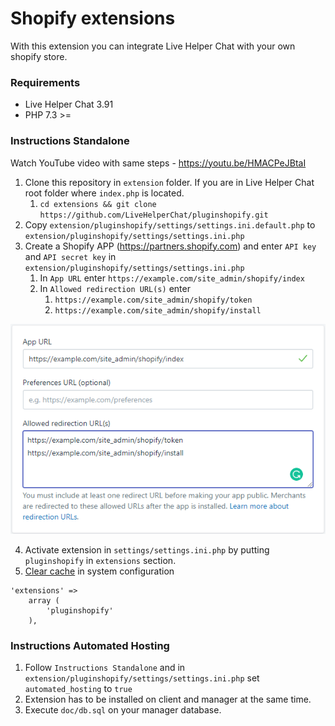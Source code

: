 Shopify extensions
==============

With this extension you can integrate Live Helper Chat with your own shopify store.

### Requirements

* Live Helper Chat 3.91
* PHP 7.3 >=

### Instructions Standalone

Watch YouTube video with same steps - https://youtu.be/HMACPeJBtaI

1. Clone this repository in `extension` folder. If you are in Live Helper Chat root folder where `index.php` is located.
   1. `cd extensions && git clone https://github.com/LiveHelperChat/pluginshopify.git`
2. Copy `extension/pluginshopify/settings/settings.ini.default.php` to `extension/pluginshopify/settings/settings.ini.php`
3. Create a Shopify APP (https://partners.shopify.com) and enter `API key` and `API secret key` in `extension/pluginshopify/settings/settings.ini.php`
    1. In `App URL` enter `https://example.com/site_admin/shopify/index`
    2. In `Allowed redirection URL(s)` enter
        1. `https://example.com/site_admin/shopify/token`
        2. `https://example.com/site_admin/shopify/install`

![See image](https://raw.githubusercontent.com/LiveHelperChat/pluginshopify/main/doc/shopify.png)

4. Activate extension in `settings/settings.ini.php` by putting `pluginshopify` in `extensions` section.
5. [Clear cache](https://doc.livehelperchat.com/docs/system/clearing-cache/) in system configuration

```
'extensions' =>
    array (
        'pluginshopify'
    ),
```

### Instructions Automated Hosting

1. Follow `Instructions Standalone` and in `extension/pluginshopify/settings/settings.ini.php` set `automated_hosting` to `true`
2. Extension has to be installed on client and manager at the same time.
3. Execute `doc/db.sql` on your manager database.